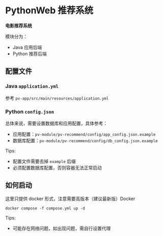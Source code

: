 # PythonWeb 推荐系统

**电影推荐系统**

模块分为：

- Java 应用后端
- Python 推荐后端

## 配置文件

### Java `application.yml`

参考 `pv-app/src/main/resources/application.yml`

### Python `config.json`

总体来说，需要设置数据库和应用配置，具体参考：

- 应用配置：`pv-module/pv-recommend/config/app_config.json.example`
- 数据库配置：`pv-module/pv-recommend/config/db_config.json.example`

Tips:

- 配置文件需要去掉 `example` 后缀
- 必须配置数据库配置，否则容器无法正常启动

## 如何启动

这里只提供 docker 形式，注意需要高版本（建议最新版）Docker

```shell
docker compose -f compose.yml up -d
```

Tips:

- 可能存在网络问题，如出现问题，需自行设置代理